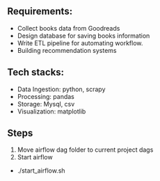 ## Requirements:
- Collect books data from Goodreads
- Design database for saving books information
- Write ETL pipeline for automating workflow.
- Building recommendation systems


## Tech stacks:
- Data Ingestion: python, scrapy
- Processing: pandas
- Storage: Mysql, csv
- Visualization: matplotlib


## Steps
1. Move airflow dag folder to current project dags
2. Start airflow
- ./start_airflow.sh
